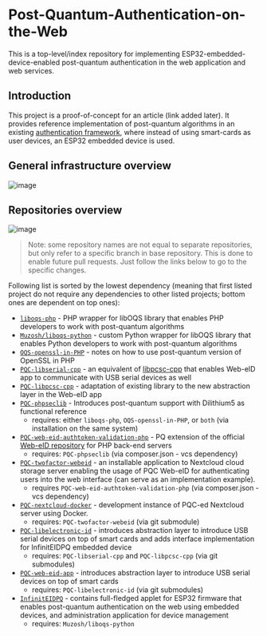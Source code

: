 # Post-Quantum-Authentication-on-the-Web
This is a top-level/index repository for implementing ESP32-embedded-device-enabled post-quantum authentication in the web application and web services.

## Introduction
This project is a proof-of-concept for an article (link added later). It provides reference implementation of post-quantum algorithms in an existing [authentication framework](https://github.com/Muzosh/Smart-Card-Authentication-On-The-Web), where instead of using smart-cards as user devices, an ESP32 embedded device is used.

## General infrastructure overview
![image](https://github.com/Muzosh/Post-Quantum-Authentication-on-the-Web/assets/30979983/bd86e6b9-29b3-4146-8d96-3fd7efcb6e1c)


## Repositories overview
![image](https://github.com/Muzosh/Post-Quantum-Authentication-on-the-Web/assets/30979983/9c421367-163f-4b8d-a021-f9a6ded5cf85)
> Note: some repository names are not equal to separate repositories, but only refer to a specific branch in base repository. This is done to enable future pull requests. Just follow the links below to go to the specific changes.

Following list is sorted by the lowest dependency (meaning that first listed project do not require any dependencies to other listed projects; bottom ones are dependent on top ones):
* [`liboqs-php`](https://github.com/Muzosh/liboqs-php) - PHP wrapper for libOQS library that enables PHP developers to work with post-quantum algorithms
* [`Muzosh/liboqs-python`](https://github.com/Muzosh/liboqs-python) - custom Python wrapper for libOQS library that enables Python developers to work with post-quantum algorithms
* [`OQS-openssl-in-PHP`](https://github.com/Muzosh/OQS-openssl-in-PHP) - notes on how to use post-quantum version of OpenSSL in PHP
* [`PQC-libserial-cpp`](https://github.com/Muzosh/libserial-cpp) - an equivalent of [libpcsc-cpp](https://github.com/web-eid/libpcsc-cpp) that enables Web-eID app to communicate with USB serial devices as well
* [`PQC-libpcsc-cpp`](https://github.com/Muzosh/libpcsc-cpp/tree/feature-adapt-serial-abstraction-layer) - adaptation of existing library to the new abstraction layer in the Web-eID app
* [`PQC-phpseclib`](https://github.com/Muzosh/phpseclib/tree/feature-post-quantum-support) - Introduces post-quantum support with Dilithium5 as functional reference
  * requires: either `liboqs-php`, `OQS-openssl-in-PHP`, or `both` (via installation on the same system)
* [`PQC-web-eid-authtoken-validation-php`](https://github.com/Muzosh/web-eid-authtoken-validation-php-fork-of-official-repo/tree/feature-post-quantum-support) - PQ extension of the official [Web-eID repository](https://github.com/web-eid) for PHP back-end servers
  * requires: `PQC-phpseclib` (via composer.json - vcs dependency)
* [`PQC-twofactor-webeid`](https://github.com/Muzosh/nextcloud_twofactor_webeid) - an installable application to Nextcloud cloud storage server enabling the usage of PQC Web-eID for authenticating users into the web interface (can serve as an implementation example).
  * requires `PQC-web-eid-authtoken-validation-php` (via composer.json - vcs dependency)
* [`PQC-nextcloud-docker`](https://github.com/Muzosh/PQC-nextcloud-docker) - development instance of PQC-ed Nextcloud server using Docker.
  * requires: `PQC-twofactor-webeid` (via git submodule)
* [`PQC-libelectronic-id`](https://github.com/Muzosh/libelectronic-id/tree/feature-abstraction-layer-and-InfinitEIDPQ) - introduces abstraction layer to introduce USB serial devices on top of smart cards and adds interface implementation for InfinitEIDPQ embedded device
  * requires: `PQC-libserial-cpp` and `PQC-libpcsc-cpp` (via git submodules)
* [`PQC-web-eid-app`](https://github.com/Muzosh/web-eid-app/tree/feature-abstraction-layer-and-serial-devices) - introduces abstraction layer to introduce USB serial devices on top of smart cards
  * requires: `PQC-libelectronic-id` (via git submodules)
* [`InfinitEIDPQ`](https://github.com/Muzosh/InfinitEIDPQ) - contains full-fledged applet for ESP32 firmware that enables post-quantum authentication on the web using embedded devices, and administration application for device management
  * requires: `Muzosh/liboqs-python`
